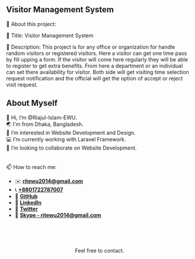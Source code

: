 ## Visitor Management System

📢 About this project:

🔎 Title: Visitor Management System

📜 Description: This project is for any office or organization for handle random visitors or registered visitors. Here a visitor can get one time pass by fill upping a form. If the visitor will come here regularly they will be able to register to get extra benefits. From here a department or an individual can set there availability for visitor. Both side will get visiting time selection request notification and the official will get the option of accept or reject visit request.

## About Myself

👋 Hi, I’m @Riajul-Islam-EWU.  
🌏 I'm from Dhaka, Bangladesh.  
👀 I’m interested in Website Development and Design.  
💻 I’m currently working with Laravel Framework.  
💞️ I’m looking to collaborate on Website Development.
<br/>
<br/>
<br/>
📫 How to reach me:

-   ✉️ **ritewu2014@gmail.com**
-   📞 **[+8801722787007](+8801722787007)**
-   🔎 **[GitHub](https://github.com/Riajul-Islam-EWU)**
-   🔎 **[LinkedIn](https://www.linkedin.com/in/rit-ewu)**
-   🔎 **[Twitter](https://twitter.com/rit_ewu)**
-   🔎 **[Skype - ritewu2014@gmail.com](https://www.skype.com/en/)**
<br/>
<br/>
<br/>
<p align="center">Feel free to contact.<p/>
